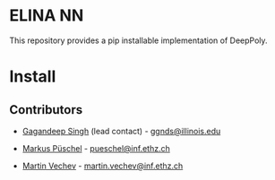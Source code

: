 # ELINA NN
This repository provides a pip installable implementation of DeepPoly.

# Install
 


Contributors
--------------

* [Gagandeep Singh](https://ggndpsngh.github.io/) (lead contact) - ggnds@illinois.edu

* [Markus Püschel](https://acl.inf.ethz.ch/people/markusp/) - pueschel@inf.ethz.ch

* [Martin Vechev](https://www.sri.inf.ethz.ch/vechev.php) - martin.vechev@inf.ethz.ch
